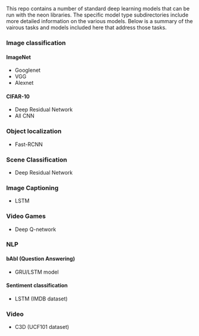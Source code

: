 This repo contains a number of standard deep learning models that can be run with the neon libraries.  The
specific model type subdirectories include more detailed information on the various models.  Below is a summary
of the vairous tasks and models included here that address those tasks.

### Image classification
   
#### ImageNet
  - Googlenet
  - VGG
  - Alexnet

#### CIFAR-10
  - Deep Residual Network
  - All CNN

### Object localization
   - Fast-RCNN

### Scene Classification
   - Deep Residual Network

### Image Captioning
   - LSTM

### Video Games
   - Deep Q-network

### NLP
#### bAbI (Question Answering)
  - GRU/LSTM model

#### Sentiment classification
  - LSTM (IMDB dataset)

### Video
  - C3D (UCF101 dataset)
